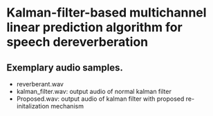 # Kalman-filter-based multichannel linear prediction algorithm for speech dereverberation 

## Exemplary audio samples.
- reverberant.wav  
- kalman_filter.wav: output audio of normal kalman filter
- Proposed.wav: output audio of kalman filter with proposed re-initalization mechanism